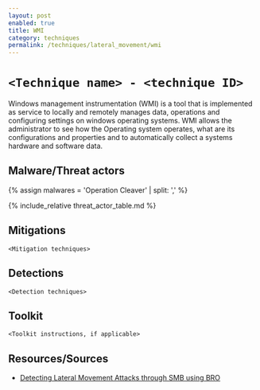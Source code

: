 ```yaml
---
layout: post
enabled: true
title: WMI
category: techniques
permalink: /techniques/lateral_movement/wmi
---
```

# `<Technique name> - <technique ID>`

Windows management instrumentation (WMI) is a tool that is implemented as service to locally
and remotely manages data, operations and configuring settings on windows operating systems.
WMI allows the administrator to see how the Operating system operates, what are its configurations
and properties and to automatically collect a systems hardware and software data.

## Malware/Threat actors

{% assign malwares = 'Operation Cleaver' | split: ',' %}

{% include_relative threat_actor_table.md %}

## Mitigations

`<Mitigation techniques>`

## Detections

`<Detection techniques>`

## Toolkit

`<Toolkit instructions, if applicable>`

## Resources/Sources

* [Detecting Lateral Movement Attacks through SMB using BRO](https://essay.utwente.nl/71415/1/Ullah_MA_EWI.pdf)
